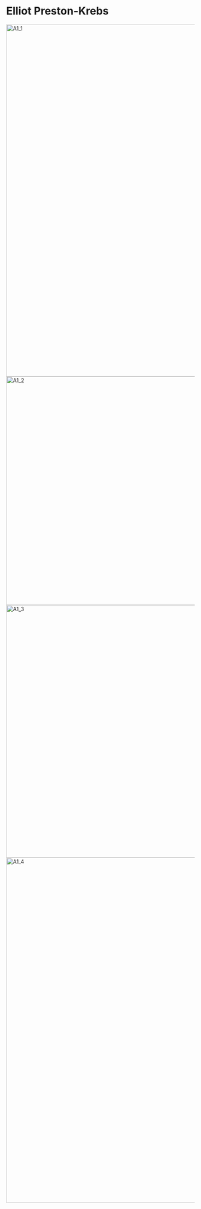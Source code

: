 # Elliot Preston-Krebs
<img width="939" alt="A1_1" src="https://github.com/ElliotP-K/ECE444-F2023-Assignment1/assets/77300478/98c1aabb-9303-4b1d-be1b-5a17b39e3743">

<img width="610" alt="A1_2" src="https://github.com/ElliotP-K/ECE444-F2023-Assignment1/assets/77300478/868b1850-802d-496c-b005-c6f1a01c6077">

<img width="674" alt="A1_3" src="https://github.com/ElliotP-K/ECE444-F2023-Assignment1/assets/77300478/854abd67-59aa-4df0-9203-98f61ad0779f">

<img width="921" alt="A1_4" src="https://github.com/ElliotP-K/ECE444-F2023-Assignment1/assets/77300478/d1fde104-316b-4bb6-8f0d-e86280f63706">
